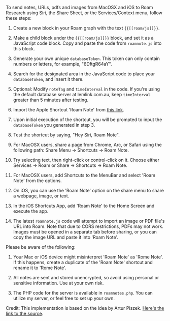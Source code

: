 To send notes, URLs, pdfs and images from MacOSX and iOS to Roam Research using Siri, the Share Sheet, or the Services/Context menu, follow these steps:

1. Create a new block in your Roam graph with the text `{{[[roam/js]]}}`.

2. Make a child block under the `{{[[roam/js]]}}` block, and set it as a JavaScript code block. Copy and paste the code from `roamnote.js` into this block.

3. Generate your own unique `databaseToken`. This token can only contain numbers or letters, for example, "6DftgR64aY".

4. Search for the designated area in the JavaScript code to place your `databaseToken`, and insert it there.

5. Optional: Modify `noteTag` and `timeInterval` in the code. If you're using the default database server at lemlink.com.au, keep `timeInterval` greater than 5 minutes after testing.

6. Import the Apple Shortcut 'Roam Note' from [this link](https://www.icloud.com/shortcuts/e2cacf8bca6b401fbb9b8f349792da26).

7. Upon initial execution of the shortcut, you will be prompted to input the `databaseToken` you generated in step 3.

8. Test the shortcut by saying, "Hey Siri, Roam Note".

9. For MacOSX users, share a page from Chrome, Arc, or Safari using the following path: Share Menu -> Shortcuts -> Roam Note.

10. Try selecting text, then right-click or control-click on it. Choose either Services -> Roam or Share -> Shortcuts -> Roam Note.

11. For MacOSX users, add Shortcuts to the MenuBar and select 'Roam Note' from the options.

12. On iOS, you can use the 'Roam Note' option on the share menu to share a webpage, image, or text.

13. In the iOS Shortcuts App, add 'Roam Note' to the Home Screen and execute the app.

14. The latest `roamnote.js` code will attempt to import an image or PDF file's URL into Roam. Note that due to CORS restrictions, PDFs may not work. Images must be opened in a separate tab before sharing, or you can copy the image URL and paste it into 'Roam Note'.

   Please be aware of the following:

   1. Your Mac or iOS device might misinterpret 'Roam Note' as 'Rome Note'. If this happens, create a duplicate of the 'Roam Note' shortcut and rename it to 'Rome Note'.

   2. All notes are sent and stored unencrypted, so avoid using personal or sensitive information. Use at your own risk.

   3. The PHP code for the server is available in `roamnotes.php`. You can utilize my server, or feel free to set up your own.

Credit: This implementation is based on the idea by Artur Piszek. [Here's the link to the source](https://piszek.com/2022/01/13/firebase2roam/).
